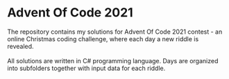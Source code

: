 # Advent Of Code 2021
The repository contains my solutions for Advent Of Code 2021 contest - an online Christmas coding challenge, where each day a new riddle is revealed.\
\
All solutions are written in C# programming language. Days are organized into subfolders together with input data for each riddle.
